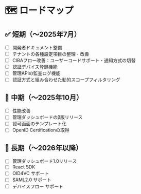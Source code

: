 # 🗺️ ロードマップ

## ✅ 短期（〜2025年7月）
- [ ] 開発者ドキュメント整備
- [ ] テナントの各種設定項目の整理・改善
- [ ] CIBAフロー改善：ユーザーコードサポート・通知方式の切替
- [ ] 認証デバイス登録機能
- [ ] 管理APIの監査ログ機能
- [ ] 認証方式と組み合わせた動的スコープフィルタリング

## 🚧 中期（〜2025年10月）
- [ ] 性能改善
- [ ] 管理ダッシュボードのβ版リリース
- [ ] 認可画面のテンプレート化
- [ ] OpenID Certificationの取得

## 🌱 長期（〜2026年以降）
- [ ] 管理ダッシュボード1.0リリース
- [ ] React SDK
- [ ] OID4VC サポート
- [ ] SAML2.0 サポート
- [ ] デバイスフロー サポート
